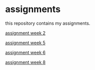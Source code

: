 # assignments
this repository contains my assignments.

[assignment week 2](https://github.com/thombroeders/assignments/blob/master/Assignment_week_2.ipynb)

[assignment week 5](https://github.com/thombroeders/assignments/blob/master/Assignment%20week%205.ipynb)

[assignment week 6](https://github.com/thombroeders/assignments/blob/master/assignment4.ipynb)

[assignment week 8](https://github.com/thombroeders/assignments/blob/master/assignment5.ipynb)
